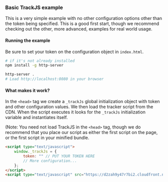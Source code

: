 ### Basic TrackJS example
This is a very simple example with no other configuration options other than the token being specified.  This is a good first start, though we recommend checking out the other, more advanced, examples for real world usage.

#### Running the example

Be sure to set your token on the configuration object in `index.html`.

```bash 
# if it's not already installed
npm install -g http-server

http-server .
# Load http://localhost:8080 in your browser

```

#### What makes it work?

In the `<head>` tag we create a `_trackJs` global initialization object with token and other configuration values.  We then load the tracker script from the CDN.  When the script executes it looks for the `_trackJs` initialization variable and instantiates itself.  

(Note: You need not load TrackJS in the `<head>` tag, though we do recommend that you place our script as either the first script on the page, or the first script in your minified bundle. 

```html
<script type="text/javascript">
    window._trackJs = {
        token: "" // PUT YOUR TOKEN HERE
        // More configuration...
    };
</script>
<script type="text/javascript" src="https://d2zah9y47r7bi2.cloudfront.net/releases/current/tracker.js"></script>
```
